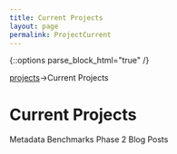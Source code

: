 ```yaml
---
title: Current Projects
layout: page
permalink: ProjectCurrent
---
```

   {::options parse_block_html="true" /}

<a href="/Projects">projects</a>->Current Projects

<h1 id="top">Current Projects</h1>

Metadata Benchmarks Phase 2
Blog Posts
